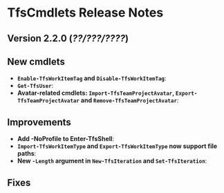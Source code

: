 # TfsCmdlets Release Notes

## Version 2.2.0 (_??/???/????_)

## New cmdlets

* **`Enable-TfsWorkItemTag` and `Disable-TfsWorkItemTag`**: 
* **`Get-TfsUser`**: 
* **Avatar-related cmdlets: `Import-TfsTeamProjectAvatar`, `Export-TfsTeamProjectAvatar` and `Remove-TfsTeamProjectAvatar`**: 

## Improvements

* **Add -NoProfile to Enter-TfsShell**: 
* **`Import-TfsWorkItemType` and `Export-TfsWorkItemType` now support file paths**: 
* **New `-Length` argument in `New-TfsIteration` and `Set-TfsIteration`**: 

## Fixes

